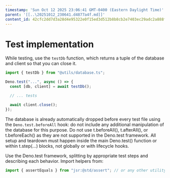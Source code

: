 ```yaml
---
timestamp: 'Sun Oct 12 2025 23:06:41 GMT-0400 (Eastern Daylight Time)'
parent: '[[..\20251012_230641.d4877a4f.md]]'
content_id: 42cfc2dd7d3a28d4e95322e0f15ed3d512b8b8cb2e7403ec29adc2a888f767a1
---
```


# Test implementation

While testing, use the `testDb` function, which returns a tuple of the database and client so that you can close it.

```typescript
import { testDb } from "@utils/database.ts";

Deno.test("...", async () => {
  const [db, client] = await testDb();

  // ... tests

  await client.close();
});
```

The database is already automatically dropped before every test file using the `Deno.test.beforeAll` hook: do not include any additional manipulation of the database for this purpose. Do not use t.beforeAll(), t.afterAll(), or t.beforeEach() as they are not supported in the Deno.test framework. All setup and teardown must happen inside the main Deno.test() function or within t.step(...) blocks, not globally or with lifecycle hooks.

Use the Deno.test framework, splitting by appropriate test steps and describing each behavior. Import helpers from:

```typescript
import { assertEquals } from "jsr:@std/assert"; // or any other utility from the library
```
